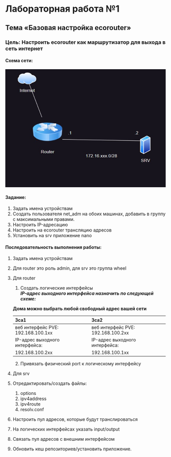 # Лабораторная работа №1
## Тема «Базовая настройка ecorouter»
### Цель: Настроить ecorouter как маршрутизатор для выхода в сеть интернет
#### Схема сети:

![Getting Started](../images/mdk01.02/lab1_schema.jpg)

#### Задание:
1.	Задать имена устройствам
2.	Создать пользователя net_adm на обоих машинах, добавить в группу с максимальными правами.
3.	Настроить IP-адресацию
4.	Настроить на ecorouter трансляцию адресов
5.	Установить на srv приложение nano
 
#### Последовательность выполнения работы:
1.	Задать имена устройствам
2.	Для router это роль admin, для srv это группа wheel
3.	Для router
    1.	Создать логические интерфейсы  
    ***IP-адрес выходного интерфейса назначить по следующей схеме:***
    
    __Дома можно выбрать любой свободный адрес вашей сети__

    |3са1                              | 3са2                               |
    |----------------------------------|------------------------------------|
    |веб интерфейс PVE: 192.168.100.1xx| веб интерфейс PVE: 192.168.100.2xx |
    |IP-адрес выходного интерфейса:    | IP-адрес выходного интерфейса:     |
    |192.168.100.2xx|192.168.100.1xx |
    2.	Привязать физический port к логическому интерфейсу
4.	Для srv
1.	Отредактировать/создать файлы:
    1.	options
    2.	ipv4address
    3.	ipv4route
    4.	resolv.conf
5.	Настроить пул адресов, которые будут транслироваться
6.	На логических интерфейсах указать input/output
7.	Связать пул адресов с внешним интерфейсом
8.	Обновить кеш репозиториев/установить приложение.
